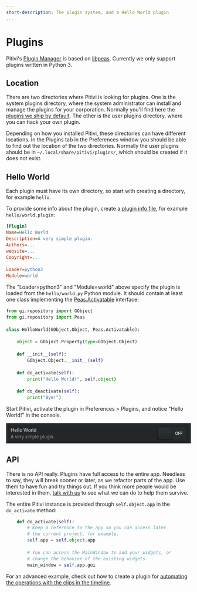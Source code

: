 ```yaml
---
short-description: The plugin system, and a Hello World plugin
...
```


# Plugins

Pitivi's [Plugin Manager](https://gitlab.gnome.org/GNOME/pitivi/blob/master/pitivi/pluginmanager.py) is based on [libpeas](https://wiki.gnome.org/Projects/Libpeas). Currently we only support plugins written in Python 3.

## Location

There are two directories where Pitivi is looking for plugins. One is the system plugins directory, where the system administrator can install and manage the plugins for your corporation. Normally you'll find here the [plugins we ship by default](https://gitlab.gnome.org/GNOME/pitivi/blob/master/plugins). The other is the user plugins directory, where you can hack your own plugin.

Depending on how you installed Pitivi, these directories can have different locations. In the Plugins tab in the Preferences window you should be able to find out the location of the two directories. Normally the user plugins should be in `~/.local/share/pitivi/plugins/`, which should be created if it does not exist.

## Hello World

Each plugin must have its own directory, so start with creating a directory, for example `hello`.

To provide some info about the plugin, create a [plugin info file](https://developer.gnome.org/libpeas/stable/PeasPluginInfo.html), for example `hello/world.plugin`:

```ini
[Plugin]
Name=Hello World
Description=A very simple plugin.
Authors=...
website=...
Copyright=...

Loader=python3
Module=world
```


The "Loader=python3" and "Module=world" above specify the plugin is loaded from the `hello/world.py` Python module. It should contain at least one class implementing the [Peas.Activatable](https://lazka.github.io/pgi-docs/#Peas-1.0/classes/Activatable.html#Peas.Activatable) interface:

```python
from gi.repository import GObject
from gi.repository import Peas

class HelloWorld(GObject.Object, Peas.Activatable):

    object = GObject.Property(type=GObject.Object)

    def __init__(self):
        GObject.Object.__init__(self)

    def do_activate(self):
        print("Hello World!", self.object)

    def do_deactivate(self):
        print("Bye!")
```

Start Pitivi, activate the plugin in Preferences > Plugins, and notice "Hello World!" in the console.

![](images/Plugins_Hello_World_preferences.png)

## API

There is no API really. Plugins have full access to the entire app. Needless to say, they will break sooner or later, as we refactor parts of the app. Use them to have fun and try things out. If you think more people would be interested in them, [talk with us](http://www.pitivi.org/?go=contact) to see what we can do to help them survive.

The entire Pitivi instance is provided through `self.object.app` in the `do_activate` method:

```python
    def do_activate(self):
        # Keep a reference to the app so you can access later
        # the current project, for example.
        self.app = self.object.app

        # You can access the MainWindow to add your widgets, or
        # change the behavior of the existing widgets.
        main_window = self.app.gui
```

For an advanced example, check out how to create a plugin for [automating the operations with the clips in the timeline](Advanced_plugin.md).
